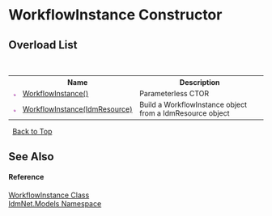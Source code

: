 # WorkflowInstance Constructor 
 


## Overload List
&nbsp;<table><tr><th></th><th>Name</th><th>Description</th></tr><tr><td>![Public method](media/pubmethod.gif "Public method")</td><td><a href="M_IdmNet_Models_WorkflowInstance__ctor">WorkflowInstance()</a></td><td>
Parameterless CTOR</td></tr><tr><td>![Public method](media/pubmethod.gif "Public method")</td><td><a href="M_IdmNet_Models_WorkflowInstance__ctor_1">WorkflowInstance(IdmResource)</a></td><td>
Build a WorkflowInstance object from a IdmResource object</td></tr></table>&nbsp;
<a href="#workflowinstance-constructor">Back to Top</a>

## See Also


#### Reference
<a href="T_IdmNet_Models_WorkflowInstance">WorkflowInstance Class</a><br /><a href="N_IdmNet_Models">IdmNet.Models Namespace</a><br />